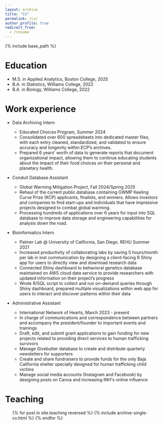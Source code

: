 ```yaml
---
layout: archive
title: "CV"
permalink: /cv/
author_profile: true
redirect_from:
  - /resume
---
```


{% include base_path %}

Education
======
* M.S. in Applied Analytics, Boston College, 2025
* B.A. in Statistics, Williams College, 2022
* B.A. in Biology, Williams College, 2022

Work experience
======
* Data Archiving Intern 

  * Educated Choices Program, Summer 2024
  * Consolidated over 600 spreadsheets into dedicated master files, with each entry cleaned, standardized, and validated to ensure accuracy and longevity within ECP’s archives.
  * Prepared 6 years’ worth of data to generate reports that document organizational impact, allowing them to continue educating students about the impact of their food choices on their personal and planetary health.
  

* Conduit Database Assistant

  * Global Warming Mitigation Project, Fall 2024/Spring 2025
  * Rehaul of the current public database containing GWMP Keeling Curve Prize (KCP) applicants, finalists, and winners. Allows investors and companies to find start-ups and individuals that have impressive projects designed to combat global warming.
  * Processing hundreds of applications over 6 years for input into SQL database to improve data storage and engineering capabilities for analysis down the road.

* Bioinformatics Intern

  * Palmer Lab @ University of California, San Diego. REHU Summer 2021
  * Increased productivity of collaborating labs by saving 5 hours/month per lab in lost communication by designing a client-facing R Shiny app for users to directly view and download research data
  * Connected Shiny dashboard to behavioral genetics database maintained on AWS cloud data service to provide researchers with updated information on their project’s progress 
  * Wrote R/SQL script to collect and run on-demand queries through Shiny dashboard, prepared multiple visualizations within web app for users to interact and discover patterns within their data 

* Administrative Assistant

  * International Network of Hearts, March 2023 - present
  * In charge of communications and correspondence between partners and accompany the president/founder to important events and trainings
  * Draft, edit, and submit grant applications to gain funding for new projects related to providing direct services to human trafficking survivors
  * Manage Givebutter database to create and distribute quarterly newsletters for supporters
  * Create and share fundraisers to provide funds for the only Baja California shelter specially designed for human trafficking child victims
  * Manage social media accounts (Instagram and Facebook) by designing posts on Canva and increasing INH's online influence
  
  
Teaching
======
  <ul>{% for post in site.teaching reversed %}
    {% include archive-single-cv.html %}
  {% endfor %}</ul>

